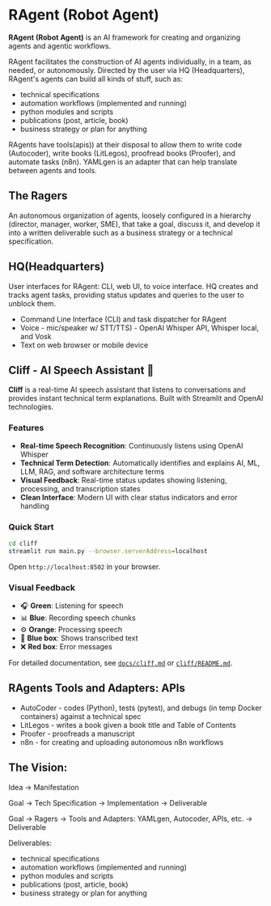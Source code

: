 # RAgent (Robot Agent)

**RAgent (Robot Agent)** is an AI framework for creating and organizing agents and agentic workflows.

RAgent facilitates the construction of AI agents individually, in a team, as needed, or autonomously.
Directed by the user via HQ (Headquarters), RAgent's agents can build all kinds of stuff, such as:
- technical specifications
- automation workflows (implemented and running)
- python modules and scripts
- publications (post, article, book)
- business strategy or plan for anything

RAgents have tools(apis)) at their disposal to allow them to write code (Autocoder), write books (LitLegos), proofread books (Proofer), and automate tasks (n8n). YAMLgen is an adapter that can help translate between agents and tools.

## The Ragers
An autonomous organization of agents, loosely configured in a hierarchy (director, manager, worker, SME), that take a goal, discuss it, and develop it into a written deliverable such as a business strategy or a technical specification.

## HQ(Headquarters)
User interfaces for RAgent: CLI, web UI, to voice interface.  HQ creates and tracks agent tasks, providing status updates and queries to the user to unblock them.
- Command Line Interface (CLI) and task dispatcher for RAgent
- Voice - mic/speaker w/ STT/TTS) - OpenAI Whisper API, Whisper local, and Vosk
- Text on web browser or mobile device

## Cliff - AI Speech Assistant 🤖

**Cliff** is a real-time AI speech assistant that listens to conversations and provides instant technical term explanations. Built with Streamlit and OpenAI technologies.

### Features
- **Real-time Speech Recognition**: Continuously listens using OpenAI Whisper
- **Technical Term Detection**: Automatically identifies and explains AI, ML, LLM, RAG, and software architecture terms
- **Visual Feedback**: Real-time status updates showing listening, processing, and transcription states
- **Clean Interface**: Modern UI with clear status indicators and error handling

### Quick Start
```bash
cd cliff
streamlit run main.py --browser.serverAddress=localhost
```
Open `http://localhost:8502` in your browser.

### Visual Feedback
- 🎧 **Green**: Listening for speech
- 📊 **Blue**: Recording speech chunks
- ⚙️ **Orange**: Processing speech
- 🎤 **Blue box**: Shows transcribed text
- ❌ **Red box**: Error messages

For detailed documentation, see [`docs/cliff.md`](docs/cliff.md) or [`cliff/README.md`](cliff/README.md).

## RAgents Tools and Adapters: APIs
- AutoCoder - codes (Python), tests (pytest), and debugs (in temp Docker containers) against a technical spec
- LitLegos - writes a book given a book title and Table of Contents
- Proofer - proofreads a manuscript
- n8n - for creating and uploading autonomous n8n workflows

## The Vision:
Idea -> Manifestation

Goal -> Tech Specification -> Implementation -> Deliverable

Goal -> Ragers -> Tools and Adapters: YAMLgen,  Autocoder, APIs, etc.  -> Deliverable

Deliverables:
- technical specifications
- automation workflows (implemented and running)
- python modules and scripts
- publications (post, article, book)
- business strategy or plan for anything
